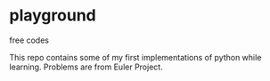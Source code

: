 playground
==========

 free codes

This repo contains some of my first implementations of python while learning.
Problems are from Euler Project.
